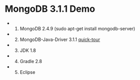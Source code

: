 # MongoDB 3.1.1 Demo

+ 1. MongoDB 2.4.9 (sudo apt-get install mongodb-server)
+ 2. MongoDB-Java-Driver 3.1.1 [quick-tour](http://mongodb.github.io/mongo-java-driver/3.1/driver/getting-started/quick-tour/)
+ 3. JDK 1.8 
+ 4. Gradle 2.8
+ 5. Eclipse 
